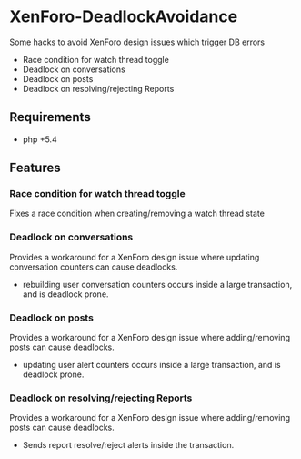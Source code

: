 # XenForo-DeadlockAvoidance

Some hacks to avoid XenForo design issues which trigger DB errors

- Race condition for watch thread toggle
- Deadlock on conversations
- Deadlock on posts
- Deadlock on resolving/rejecting Reports

## Requirements
- php +5.4

## Features

### Race condition for watch thread toggle

Fixes a race condition when creating/removing a watch thread state

### Deadlock on conversations

Provides a workaround for a XenForo design issue where updating conversation counters can cause deadlocks.
- rebuilding user conversation counters occurs inside a large transaction, and is deadlock prone.

### Deadlock on posts

Provides a workaround for a XenForo design issue where adding/removing posts can cause deadlocks.
- updating user alert counters occurs inside a large transaction, and is deadlock prone.

### Deadlock on resolving/rejecting Reports
Provides a workaround for a XenForo design issue where adding/removing posts can cause deadlocks.
- Sends report resolve/reject alerts inside the transaction.
